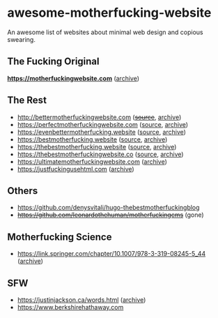 # awesome-motherfucking-website

An awesome list of websites about minimal web design and copious swearing.

## The Fucking Original

**https://motherfuckingwebsite.com** ([archive](/archive/motherfuckingwebsite.com.html))

## The Rest

- http://bettermotherfuckingwebsite.com (~~[source](https://github.com/wersimmon/BetterMotherfuckingWebsite-css)~~, [archive](/archive/bettermotherfuckingwebsite.com.html))
- https://perfectmotherfuckingwebsite.com ([source](https://github.com/LeoColomb/perfectmotherfuckingwebsite), [archive](/archive/perfectmotherfuckingwebsite.com.html))
- https://evenbettermotherfucking.website ([source](https://github.com/setetres/evenbettermotherfuckingwebsite), [archive](/archive/evenbettermotherfuckingwebsite.com.html))
- https://bestmotherfucking.website ([source](https://github.com/KeenRivals/bestmotherfucking.website), [archive](/archive/bestmotherfuckingwebsite.com.html))
- https://thebestmotherfucking.website ([source](https://github.com/denysvitali/thebestmotherfuckingwebsite), [archive](/archive/thebestmotherfucking.website.html))
- https://thebestmotherfuckingwebsite.co ([source](https://github.com/resir014/thebestmotherfuckingwebsite.co), [archive](/archive/thebestmotherfuckingwebsite.co.html))
- https://ultimatemotherfuckingwebsite.com ([archive](/archive/ultimatemotherfuckingwebsite.com.html))
- https://justfuckingusehtml.com ([archive](/archive/justfuckingusehtml.com.html))

## Others

- https://github.com/denysvitali/hugo-thebestmotherfuckingblog
- ~~https://github.com/leonardothehuman/motherfuckingcms~~ (gone)

## Motherfucking Science

- https://link.springer.com/chapter/10.1007/978-3-319-08245-5_44 ([archive](/archive/paving-the-path-to-content-centric-and-device-agnostic-web-design.pdf))

## SFW

- https://justinjackson.ca/words.html ([archive](/archive/justinjackson.ca~words.html))
- https://www.berkshirehathaway.com
